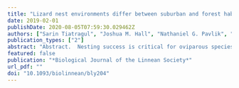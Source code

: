 ```yaml
---
title: "Lizard nest environments differ between suburban and forest habitats"
date: 2019-02-01
publishDate: 2020-08-05T07:59:30.029462Z
authors: ["Sarin Tiatragul", "Joshua M. Hall", "Nathaniel G. Pavlik", "Daniel A. Warner"]
publication_types: ["2"]
abstract: "Abstract.  Nesting success is critical for oviparous species to maintain viable populations. Many species often do not provide parental care (e.g. oviparous rep"
featured: false
publication: "*Biological Journal of the Linnean Society*"
url_pdf: ""
doi: "10.1093/biolinnean/bly204"
---
```


